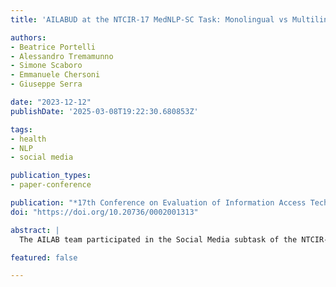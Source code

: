 ```yaml
---
title: 'AILABUD at the NTCIR-17 MedNLP-SC Task: Monolingual vs Multilingual Fine-tuning for ADE Classification'

authors:
- Beatrice Portelli
- Alessandro Tremamunno
- Simone Scaboro
- Emmanuele Chersoni
- Giuseppe Serra

date: "2023-12-12"
publishDate: '2025-03-08T19:22:30.680853Z'

tags:
- health
- NLP
- social media

publication_types:
- paper-conference

publication: "*17th Conference on Evaluation of Information Access Technologies*"
doi: "https://doi.org/10.20736/0002001313"

abstract: |
  The AILAB team participated in the Social Media subtask of the NTCIR-17 MedNLP-SC Task. This paper reports our approach to solving the problem and discusses the official results. The presented model performs binary classification of the tweets and, given an UMLS term, determines whether it is present as an ADE in the tweet. Due to this design, it does not need an intermediate ADE extraction step, and it can be extended to new UMLS terms currently not present in the text. The base model used in the experiments is multilingual SapBERT, which was fine-tuned in a monolingual and multilingual setting. The best results were achieved by training the model on multilingual data.

featured: false

---
```


